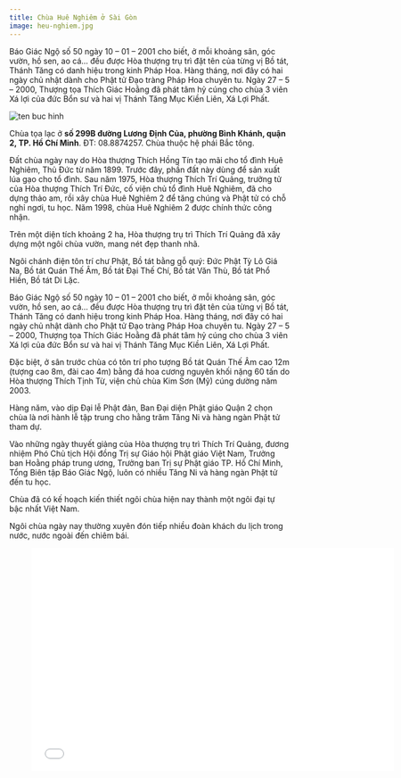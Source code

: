 ```yaml
---
title: Chùa Huê Nghiêm ở Sài Gòn
image: heu-nghiem.jpg
---
```


Báo Giác Ngộ số 50 ngày 10 – 01 – 2001 cho biết, ở mỗi khoảng sân, góc vườn, hồ sen, ao cá... đều được Hòa thượng trụ trì đặt tên của từng vị Bồ tát, Thánh Tăng có danh hiệu trong kinh Pháp Hoa. Hàng tháng, nơi đây có hai ngày chủ nhật dành cho Phật tử Đạo tràng Pháp Hoa chuyên tu. Ngày 27 – 5 – 2000, Thượng tọa Thích Giác Hoằng đã phát tâm hỷ cúng cho chùa 3 viên Xá lợi của đức Bổn sư và hai vị Thánh Tăng Mục Kiền Liên, Xá Lợi Phất.

![ten buc hinh](https://ganday.net/wp-content/uploads/2016/05/109248367.jpg "ten buc hinh")

Chùa tọa lạc ở **số 299B đường Lương Định Của, phường Bình Khánh, quận 2, TP. Hồ Chí Minh**. ĐT: 08.8874257. Chùa thuộc hệ phái Bắc tông.

Đất chùa ngày nay do Hòa thượng Thích Hồng Tín tạo mãi cho tổ đình Huê Nghiêm, Thủ Đức từ năm 1899. Trước đây, phần đất này dùng để sản xuất lúa gạo cho tổ đình. Sau năm 1975, Hòa thượng Thích Trí Quảng, trưởng tử của Hòa thượng Thích Trí Đức, cố viện chủ tổ đình Huê Nghiêm, đã cho dựng thảo am, rồi xây chùa Huê Nghiêm 2 để tăng chúng và Phật tử có chỗ nghỉ ngơi, tu học. Năm 1998, chùa Huê Nghiêm 2 được chính thức công nhận.

Trên một diện tích khoảng 2 ha, Hòa thượng trụ trì Thích Trí Quảng đã xây dựng một ngôi chùa vườn, mang nét đẹp thanh nhã.

Ngôi chánh điện tôn trí chư Phật, Bồ tát bằng gỗ quý: Đức Phật Tỳ Lô Giá Na, Bồ tát Quán Thế Âm, Bồ tát Đại Thế Chí, Bồ tát Văn Thù, Bồ tát Phổ Hiền, Bồ tát Di Lặc.

Báo Giác Ngộ số 50 ngày 10 – 01 – 2001 cho biết, ở mỗi khoảng sân, góc vườn, hồ sen, ao cá... đều được Hòa thượng trụ trì đặt tên của từng vị Bồ tát, Thánh Tăng có danh hiệu trong kinh Pháp Hoa. Hàng tháng, nơi đây có hai ngày chủ nhật dành cho Phật tử Đạo tràng Pháp Hoa chuyên tu. Ngày 27 – 5 – 2000, Thượng tọa Thích Giác Hoằng đã phát tâm hỷ cúng cho chùa 3 viên Xá lợi của đức Bổn sư và hai vị Thánh Tăng Mục Kiền Liên, Xá Lợi Phất.

Đặc biệt, ở sân trước chùa có tôn trí pho tượng Bồ tát Quán Thế Âm cao 12m (tượng cao 8m, đài cao 4m) bằng đá hoa cương nguyên khối nặng 60 tấn do Hòa thượng Thích Tịnh Từ, viện chủ chùa Kim Sơn (Mỹ) cúng dường năm 2003.

Hàng năm, vào dịp Đại lễ Phật đản, Ban Đại diện Phật giáo Quận 2 chọn chùa là nơi hành lễ tập trung cho hằng trăm Tăng Ni và hàng ngàn Phật tử tham dự.

Vào những ngày thuyết giảng của Hòa thượng trụ trì Thích Trí Quảng, đương nhiệm Phó Chủ tịch Hội đồng Trị sự Giáo hội Phật giáo Việt Nam, Trưởng ban Hoằng pháp trung ương, Trưởng ban Trị sự Phật giáo TP. Hồ Chí Minh, Tổng Biên tập Báo Giác Ngộ, luôn có nhiều Tăng Ni và hàng ngàn Phật tử đến tu học.

Chùa đã có kế hoạch kiến thiết ngôi chùa hiện nay thành một ngôi đại tự bậc nhất Việt Nam.

Ngôi chùa ngày nay thường xuyên đón tiếp nhiều đoàn khách du lịch trong nước, nước ngoài đến chiêm bái.


<figure><iframe width="650" height="400" src="//www.youtube-nocookie.com/embed/4wUbh2aPVY4" frameborder="0" allowfullscreen></iframe></figure>


